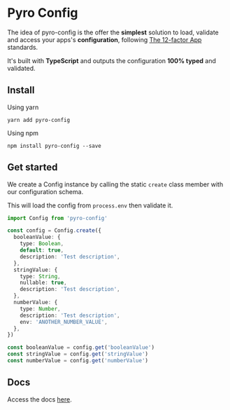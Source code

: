# Pyro Config

The idea of pyro-config is the offer the **simplest** solution to load, validate and access your apps's **configuration**, following [The 12-factor App](https://12factor.net/) standards.

It's built with **TypeScript** and outputs the configuration **100% typed** and validated.

## Install

Using yarn

```
yarn add pyro-config
```

Using npm

```
npm install pyro-config --save
```

## Get started

We create a Config instance by calling the static `create` class member with our configuration schema.

This will load the config from `process.env` then validate it.

```typescript
import Config from 'pyro-config'

const config = Config.create({
  booleanValue: {
    type: Boolean,
    default: true,
    description: 'Test description',
  },
  stringValue: {
    type: String,
    nullable: true,
    description: 'Test description',
  },
  numberValue: {
    type: Number,
    description: 'Test description',
    env: 'ANOTHER_NUMBER_VALUE',
  },
})

const booleanValue = config.get('booleanValue')
const stringValue = config.get('stringValue')
const numberValue = config.get('numberValue')
```

## Docs

Access the docs [here](/docs).

